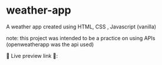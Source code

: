 # weather-app

A weather app created using HTML, CSS , Javascript (vanilla)


note: 
this project was intended to be a practice on using APIs 
(openweatherapp was the api used)

📍 Live preview link 📍: 
